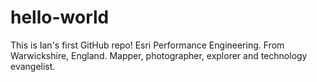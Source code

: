# hello-world
This is Ian's first GitHub repo!
Esri Performance Engineering. From Warwickshire, England. Mapper, photographer, explorer and technology evangelist.
